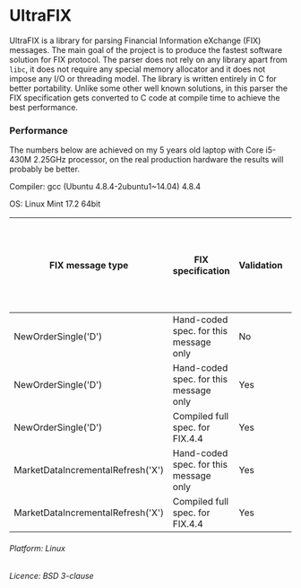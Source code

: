 # UltraFIX

UltraFIX is a library for parsing Financial Information eXchange (FIX) messages.
The main goal of the project is to produce the fastest software solution for FIX protocol.
The parser does not rely on any library apart from `libc`, it does not require any
special memory allocator and it does not impose any I/O or threading model.
The library is written entirely in C for better portability. Unlike some other well known solutions,
in this parser the FIX specification gets converted to C code at compile time to achieve the best performance.

### Performance

The numbers below are achieved on my 5 years old laptop with Core i5-430M 2.25GHz processor,
on the real production hardware the results will probably be better.

Compiler: gcc (Ubuntu 4.8.4-2ubuntu1~14.04) 4.8.4

OS: Linux Mint 17.2 64bit

FIX message type                  | FIX specification                        | Validation | Time to parse one message (average from 100 runs)
----------------------------------|------------------------------------------|------------|--------------------------------------------------
NewOrderSingle('D')               | Hand-coded spec. for this message only   | No         | 0.335 µs/msg
NewOrderSingle('D')               | Hand-coded spec. for this message only   | Yes        | 0.571 µs/msg
NewOrderSingle('D')               | Compiled full spec. for FIX.4.4          | Yes        | 0.754 µs/msg
MarketDataIncrementalRefresh('X') | Hand-coded spec. for this message only   | Yes        | 1.294 µs/msg
MarketDataIncrementalRefresh('X') | Compiled full spec. for FIX.4.4          | Yes        | 1.435 µs/msg

###### Platform: Linux

###### Licence: BSD 3-clause

